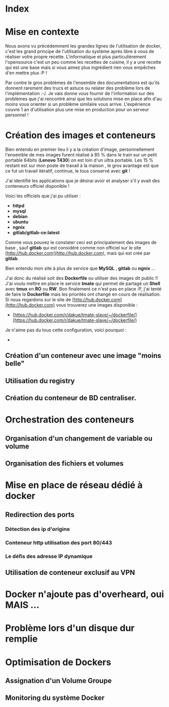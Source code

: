 <meta http-equiv='Content-Type' content='text/html; charset=utf-8' />
<style>
pre{background:#F8F8FF; border:black dashed 1px; padding:6px}
</style>

# Index

# <a name="context" /> Mise en contexte 

Nous avons vu précédemment les grandes lignes de l'utilisation de docker, c'est les grand principe de l'utilisation du système après libre à vous de réaliser votre propre recette. L'informatique et plus particulièrement l'opensource c'est un peu comme les recettes de cuisine, il y a une recette qui est une base mais si vous aimez plus ingrédient rien vous empêches d'en mettre plus :P !

Par contre le gros problèmes de l'ensemble des documentations est qu'ils donnent rarement des trucs et astuce ou relater des problème lors de l'implémentation :-/. Je vais donne vous fournir de l'information sur des problèmes que j'ai rencontré ainsi que les solutions mise en place afin d'au moins vous orienter si un problème similaire vous arrive.
L'expérience couvre 1 an d'utilisation plus une mise en production pour un serveur personnel !


# <a name="conteneurPropre" /> Création des images et conteneurs 

Bien entendu en premier lieu il y a la création d'image, personnellement l'ensemble de mes images furent réalisé à 85 % dans le train sur un petit portable 64bits (__Lenovo T430__) on est loin d'un ultra portable. Les 15 % restant est sur mon poste de travail à la maison , le gros avantage est que ce fut un travail itératif, continue, le tous conservé avec **git** !

J'ai identifié les applications que je désirai avoir et analyser s'il y avait des conteneurs officiel disponible !

Voici les officiels que j'ai pu utiliser :

* **httpd**
* **mysql**
* **debian**
* **ubuntu**
* **ngnix**
* **gitlab/gitlab-ce:latest**

Comme vous pouvez le constater ceci est principalement des images de base , sauf **gitlab** qui est considéré comme non officiel sur le site [http://hub.docker.com](http://hub.docker.com), mais qui est créé par **gitlab**.

Bien entendu mon site à plus de service que __MySQL__ , __gitlab__ ou __ngnix__ ... 

J'ai donc du réalisé soit des **Dockerfile** ou utiliser des images dit public !! 
J'ai voulu mettre en place le service __tmate__ qui permet de partagé un **Shell** avec __tmux__ en __RO__ ou __RW__. Bon finalement ce n'est pas en place :P, j'ai tenté de faire le __Dockerfile__ mais les priorités ont changé en cours de réalisation. Si nous regardons sur le site de [http://hub.docker.com](http://hub.docker.com) vous trouverez une images disponible :

* [https://hub.docker.com/r/dakue/tmate-slave/~/dockerfile/](https://hub.docker.com/r/dakue/tmate-slave/~/dockerfile/) 

Je n'aime pas du tous cette configuration, voici pourquoi :

* 

## <a name="ConteneurCommité" /> Création d'un conteneur avec une image "moins belle"
## <a name="UseRegistry" /> Utilisation du registry
## <a name="ConteneurCentraliser" /> Création du conteneur de BD centraliser.
# <a name="orchestration" /> Orchestration des conteneurs
## <a name="ChangeVarVol" /> Organisation d'un changement de variable ou volume
## <a name="FileStructure" /> Organisation des fichiers et volumes
# <a name="NetworkStructure" /> Mise en place de réseau dédié à docker
## <a name="Redirect_port" /> Redirection des ports
### <a name="Redirect_port_srcip" /> Détection des ip d'origine
### <a name="Redictect_port_Http" /> Conteneur http utilisation des port 80/443
### <a name="ChallangeDynIP" /> Le défis des adresse IP dynamique
## <a name="ConteneurVPNonly" /> Utilisation de conteneur exclusif au VPN
# <a name="noOverHead" /> Docker n'ajoute pas d'overheard, oui MAIS ...

# <a name="ProbHDFull" /> Problème lors d'un disque dur remplie
# <a name="OptDocker" /> Optimisation de Dockers
## <a name="OptDockerFS" /> Assignation d'un Volume Groupe
## <a name="MonitoringDck" /> Monitoring du système Docker


